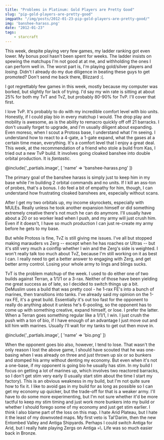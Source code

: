 ```yaml
---
title: "Problems in Platinum: Gold Players are Pretty Good"
slug: "pip-gold-players-are-pretty-good"
imgpath: "/img/posts/2012-01-23-pip-gold-players-are-pretty-good/"
img: 'banshee-harass.png'
date: "2012-01-23"
tags:
    - starcraft
---
```


This week, despite playing very few games, my ladder ranking got even lower. My bonus pool hasn't been spent for weeks. 
The ladder insists on spewing the matchups I'm not good at at me, and withholding the ones I can perform well in. 
The worst part is, I'm playing gold/silver players and _losing_. Didn't I already do my due diligence in beating these 
guys to get promoted? Don't send me back there, Blizzard :(.

I got regrettably few games in this week, mostly because my computer was borked, but slightly for lack of trying. I'd 
say my win rate is sitting at about 25% for both my TvT and TvZ, but probably 80-90% for TvP. I'll cover that first.

I love TvP. It's probably to do with my incredible comfort level with bio units. Honestly, if I could play bio in every 
matchup I would. The drop play and mobility is awesome, as is the ability to remacro quickly off off 21 barracks. 
I don't usually forget to upgrade, and I'm usually diligent about expanding. Even moreso, when I scout a Protoss base, 
I understand what I'm seeing. I understand how to react to a 4-gate, a 1-gate expand, what the gases at a certain time mean, 
everything. It's a comfort level that I enjoy a great deal. This week, at the recommendation of a friend who stole a build 
from Kas, I tried out a new TvP build. It involves going cloaked banshee into double orbital production. It is _fantastic_.

@include('_partials.image', [ 'name' => 'banshee-harass.png' ])

The primary goal of the banshee harass is simply just to keep him in my base while I'm building 2 orbital commands and 
no units. If I kill an ass-ton of probes, that's a bonus. I do feel a bit of empathy for him, though, I can understand 
how frustrating cloaked banshees are, especially without scans.

After I get my two orbitals up, my income skyrockets, especially with MULEs. Really unless he took another expansion 
himself or did something extremely creative there's not much he can do anymore. I'll usually have about a 20 or so worker 
lead when I push, and my army will just crush him. Even if it doesn't, I have so much production I can just re-create 
my army before he gets to my base.

But while Protoss is fine, TvZ is still giving me issues. I've all but stopped making marauders vs Zerg -- except when 
he has roaches or Ultras -- but it's still very much a coinflip whether I win and the Zerg's side is weighted. I won't 
really talk too much about TvZ, because I'm still working on it as best I can. I really need to get a better answer to 
engaging with Zerg, and get better army control. Losing your whole army to lings and blings sucks.

TvT is the problem matchup of the week. I used to do either one of two builds against Terran, a 1/1/1 or a 3-rax. Neither 
of those have been yielding me great success as of late, so I decided to switch things up a bit. DeMuslim uses a build 
that was pretty cool - he 1-rax FE's into a bunch of marines, then transitions into tanks. I've already said my opinion 
on the 1-rax FE, it's a great build. Essentially it's out too fast for the opponent to really do anything about it 
unless he's 6-pooling, so the opponent has to come up with something creative, expand himself, or lose. I prefer the 
latter. When a Terran goes something regular like a 1/1/1, I win. I just crush the push with a ton of bio, if I have 
enough of an advantage I just move out and kill him with marines. Usually I'll wait for my tanks to get out then move in.

@include('_partials.image', [ 'name' => 'bio.png' ])

When the opponent goes bio also, however, I tend to lose. That wasn't the only reason I lost the above game, I should 
have scouted that he was one-basing when I was already on three and just thrown up six or so bunkers and stomped his 
army without denting my economy. But even when it's not a one-base, if my opponent is going bio he usually has stim. 
In my build I focus on getting a lot of marines up, which involves two reactored barracks, so I don't get stim very early 
 (I usually start stim about the time I start my factory). This is an obvious weakness in my build, but I'm not 
quite sure how to fix it. I like to avoid gas in my build for as long as possible so I can get my economy up quicker, 
but the trade-off for that is a weaker army. I'll have to do some more experimenting, but I'm not sure whether it'd be 
more tactful to keep my stim timing and just work more bunkers into my build or whether I should forego some of my 
economy and just get stim earlier. I think I also blame part of the loss on this map. I hate Arid Plateau, but I hate 
it the least of my downvoted maps. My first veto is Tal'Darim, then the new Entombed Valley and Antiga Shipyards. 
Perhaps I could switch Antiga for Arid, but I really hate playing Zergs on Antiga =\\. Life was so much easier back in 
Bronze.
